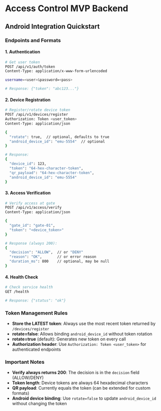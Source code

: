 # Access Control MVP Backend

## Android Integration Quickstart

### Endpoints and Formats

#### 1. Authentication
```bash
# Get user token
POST /api/v1/auth/token
Content-Type: application/x-www-form-urlencoded

username=<user>&password=<pass>

# Response: {"token": "abc123..."}
```

#### 2. Device Registration
```bash
# Register/rotate device token
POST /api/v1/devices/register
Authorization: Token <user_token>
Content-Type: application/json

{
  "rotate": true,  // optional, defaults to true
  "android_device_id": "emu-5554"  // optional
}

# Response:
{
  "device_id": 123,
  "token": "64-hex-character-token",
  "qr_payload": "64-hex-character-token",
  "android_device_id": "emu-5554"
}
```

#### 3. Access Verification
```bash
# Verify access at gate
POST /api/v1/access/verify
Content-Type: application/json

{
  "gate_id": "gate-01",
  "token": "<device_token>"
}

# Response (always 200):
{
  "decision": "ALLOW",  // or "DENY"
  "reason": "OK",       // or error reason
  "duration_ms": 800    // optional, may be null
}
```

#### 4. Health Check
```bash
# Check service health
GET /health

# Response: {"status": "ok"}
```

### Token Management Rules

- **Store the LATEST token**: Always use the most recent token returned by `/devices/register`
- **rotate=false**: Allows binding `android_device_id` without token rotation
- **rotate=true** (default): Generates new token on every call
- **Authorization header**: Use `Authorization: Token <user_token>` for authenticated endpoints

### Important Notes

- **Verify always returns 200**: The decision is in the `decision` field (ALLOW/DENY)
- **Token length**: Device tokens are always 64 hexadecimal characters
- **QR payload**: Currently equals the token (can be extended for custom formats)
- **Android device binding**: Use `rotate=false` to update `android_device_id` without changing the token
